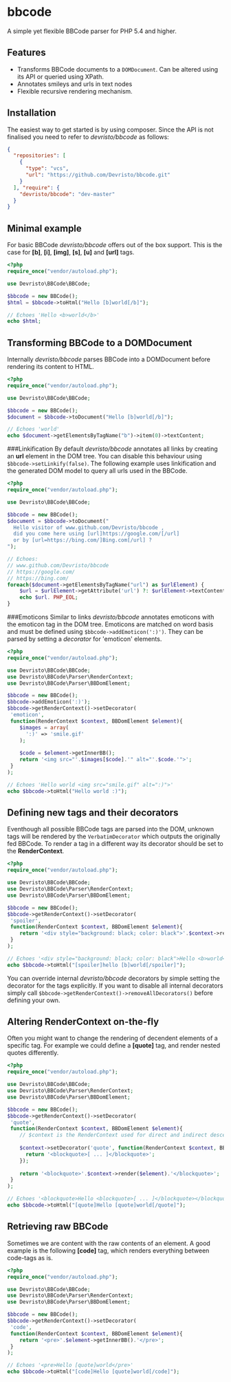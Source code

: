 bbcode
======
A simple yet flexible BBCode parser for PHP 5.4 and higher.

Features
--------
  * Transforms BBCode documents to a ```DOMDocument```. Can be altered using its API or queried using XPath.
  * Annotates smileys and urls in text nodes
  * Flexible recursive rendering mechanism.

Installation
------------
The easiest way to get started is by using composer. Since the API is not finalised you need to refer to
_devristo/bbcode_ as follows:

```JSON
{
  "repositories": [
    {
      "type": "vcs",
      "url": "https://github.com/Devristo/bbcode.git"
    }
  ], "require": {
    "devristo/bbcode": "dev-master"
  }
}
```

Minimal example
---------------
For basic BBCode _devristo/bbcode_ offers out of the box support.
This is the case for __[b]__, __[i]__, __[img]__, __[s]__, __[u]__ and __[url]__ tags.

```php
<?php
require_once("vendor/autoload.php");

use Devristo\BBCode\BBCode;

$bbcode = new BBCode();
$html = $bbcode->toHtml("Hello [b]world[/b]");

// Echoes 'Hello <b>world</b>'
echo $html;
```

Transforming BBCode to a DOMDocument
------------------------------------
Internally _devristo/bbcode_ parses BBCode into a DOMDocument before rendering its content to HTML.

```php
<?php
require_once("vendor/autoload.php");

use Devristo\BBCode\BBCode;

$bbcode = new BBCode();
$document = $bbcode->toDocument("Hello [b]world[/b]");

// Echoes 'world'
echo $document->getElementsByTagName("b")->item(0)->textContent;
```

###Linkification
By default _devristo/bbcode_ annotates all links by creating an __url__ element in the DOM tree.
You can disable this behaviour using ```$bbcode->setLinkify(false)```. The following example uses linkification
and the generated DOM model to query all urls used in the BBCode.

```php
<?php
require_once("vendor/autoload.php");

use Devristo\BBCode\BBCode;

$bbcode = new BBCode();
$document = $bbcode->toDocument("
  Hello visitor of www.github.com/Devristo/bbcode , 
  did you come here using [url]https://google.com/[/url] 
  or by [url=https://bing.com/]Bing.com[/url] ?
");

// Echoes:
// www.github.com/Devristo/bbcode
// https://google.com/
// https://bing.com/
foreach($document->getElementsByTagName("url") as $urlElement) {
    $url = $urlElement->getAttribute('url') ?: $urlElement->textContent;
    echo $url. PHP_EOL;
}
```

###Emoticons
Similar to links _devristo/bbcode_ annotates emoticons with the emoticon tag in the DOM tree. Emoticons are matched on 
word basis and must be defined using ```$bbcode->addEmoticon(':)')```. They can be parsed by setting a _decorator_ for
'emoticon' elements.

```php
<?php
require_once("vendor/autoload.php");

use Devristo\BBCode\BBCode;
use Devristo\BBCode\Parser\RenderContext;
use Devristo\BBCode\Parser\BBDomElement;

$bbcode = new BBCode();
$bbcode->addEmoticon(':)');
$bbcode->getRenderContext()->setDecorator(
 'emoticon', 
 function(RenderContext $context, BBDomElement $element){
    $images = array(
      ':)' => 'smile.gif'
    );
    
    $code = $element->getInnerBB();
    return '<img src="'.$images[$code].'" alt="'.$code.'">';
 }
);

// Echoes 'Hello world <img src="smile.gif" alt=":)">'
echo $bbcode->toHtml("Hello world :)");
```

Defining new tags and their decorators
-----------------
Eventhough all possible BBCode tags are parsed into the DOM, unknown tags will be rendered by the ```VerbatimDecorator```
which outputs the originally fed BBCode. To render a tag in a different way its decorator should be set to the
__RenderContext__.

```php
<?php
require_once("vendor/autoload.php");

use Devristo\BBCode\BBCode;
use Devristo\BBCode\Parser\RenderContext;
use Devristo\BBCode\Parser\BBDomElement;

$bbcode = new BBCode();
$bbcode->getRenderContext()->setDecorator(
 'spoiler', 
 function(RenderContext $context, BBDomElement $element){
    return '<div style="background: black; color: black">'.$context->render($element).'</div>';
 }
);

// Echoes '<div style="background: black; color: black">Hello <b>world</b></div>'
echo $bbcode->toHtml("[spoiler]hello [b]world[/spoiler]");
```

You can override internal _devristo/bbcode_ decorators by simple setting the decorator for the tags explicitly. If you
want to disable all internal decorators simply call ```$bbcode->getRenderContext()->removeAllDecorators()``` before 
defining your own.

Altering RenderContext on-the-fly
---------------------------------
Often you might want to change the rendering of decendent elements of a specific tag. For example we could define a 
__[quote]__ tag, and render nested quotes differently.

```php
<?php
require_once("vendor/autoload.php");

use Devristo\BBCode\BBCode;
use Devristo\BBCode\Parser\RenderContext;
use Devristo\BBCode\Parser\BBDomElement;

$bbcode = new BBCode();
$bbcode->getRenderContext()->setDecorator(
 'quote', 
 function(RenderContext $context, BBDomElement $element){
    // $context is the RenderContext used for direct and indirect descendants of the current element.
    
    $context->setDecorator('quote', function(RenderContext $context, BBDomElement $element){
      return '<blockquote>[ ... ]</blockquote>';
    });
    
    return '<blockquote>'.$context->render($element).'</blockquote>';
 }
);

// Echoes '<blockquote>Hello <blockquote>[ ... ]</blockquote></blockquote>'
echo $bbcode->toHtml("[quote]Hello [quote]world[/quote]");
```

Retrieving raw BBCode
---------------------
Sometimes we are content with the raw contents of an element. A good example is the following __[code]__ tag, which
renders everything between code-tags as is.

```php
<?php
require_once("vendor/autoload.php");

use Devristo\BBCode\BBCode;
use Devristo\BBCode\Parser\RenderContext;
use Devristo\BBCode\Parser\BBDomElement;

$bbcode = new BBCode();
$bbcode->getRenderContext()->setDecorator(
 'code', 
 function(RenderContext $context, BBDomElement $element){
    return '<pre>'.$element->getInnerBB().'</pre>';
 }
);

// Echoes '<pre>Hello [quote]world</pre>'
echo $bbcode->toHtml("[code]Hello [quote]world[/code]");
```
